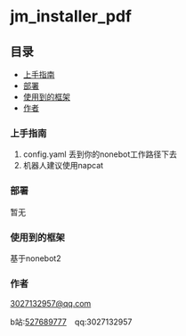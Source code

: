# jm_installer_pdf


## 目录

- [上手指南](#上手指南)
- [部署](#部署)
- [使用到的框架](#使用到的框架)
- [作者](#作者)

### 上手指南

1. config.yaml 丢到你的nonebot工作路径下去
2. 机器人建议使用napcat

### 部署

暂无

### 使用到的框架

基于nonebot2

### 作者

3027132957@qq.com

b站:[527689777](https://space.bilibili.com/527689777)  &ensp; qq:3027132957
